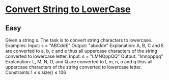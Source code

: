# [Convert String to LowerCase](https://www.geeksforgeeks.org/problems/java-convert-string-to-lowercase2313/1?page=1&category=Java&sortBy=submissions)
## Easy
Given a string s. The task is to convert string characters to lowercase.
Examples:
Input: s = "ABCddE"
Output: "abcdde"
Explanation: A, B, C and E are converted to a, b, c and e thus all uppercase characters of the string converted to lowercase letter.
Input: s = "LMNOppQQ"
Output: "lmnoppqq"
Explanation: L, M, N, O, and Q are converted to l, m, n, o and q thus all uppercase characters of the string converted to lowercase letter.
Constraints:1 ≤ s.size() ≤ 106